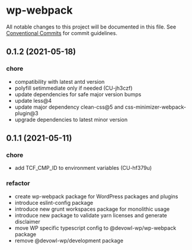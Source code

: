 # wp-webpack

All notable changes to this project will be documented in this file.
See [Conventional Commits](https://conventionalcommits.org) for commit guidelines.

## 0.1.2 (2021-05-18)


### chore

* compatibility with latest antd version
* polyfill setimmediate only if needed (CU-jh3czf)
* update dependencies for safe major version bumps
* update less@4
* update major dependency clean-css@5 and css-minimizer-webpack-plugin@3
* upgrade dependencies to latest minor version





## 0.1.1 (2021-05-11)


### chore

* add TCF_CMP_ID to environment variables (CU-hf379u)


### refactor

* create wp-webpack package for WordPress packages and plugins
* introduce eslint-config package
* introduce new grunt workspaces package for monolithic usage
* introduce new package to validate yarn licenses and generate disclaimer
* move WP specific typescript config to @devowl-wp/wp-webpack package
* remove @devowl-wp/development package

